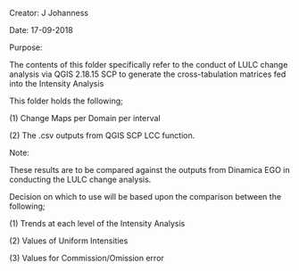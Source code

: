 Creator: J Johanness

Date: 17-09-2018

Purpose:

The contents of this folder specifically refer to the conduct of LULC change analysis via QGIS 2.18.15 SCP to generate the cross-tabulation matrices fed into the Intensity Analysis

This folder holds the following;

(1) Change Maps per Domain per interval

(2) The .csv outputs from QGIS SCP LCC function. 

Note:

These results are to be compared against the outputs from Dinamica EGO in conducting the LULC change analysis.

Decision on which to use will be based upon the comparison between the following;

(1) Trends at each level of the Intensity Analysis 

(2) Values of Uniform Intensities

(3) Values for Commission/Omission error
